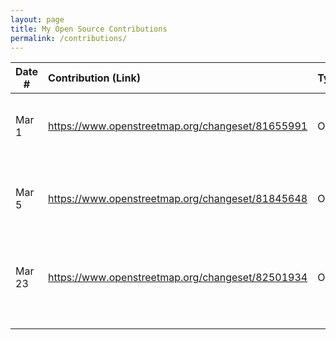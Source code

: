 ```yaml
---
layout: page
title: My Open Source Contributions
permalink: /contributions/
---
```


<!--
Type of the contribution should be "Wikipedia edit", "OpenStreet Map feature", "Documentation", "Course website", "Blog",
"Browse Add-on", etc.

The description should include a brief summary of what you did.

Replace the first row with your own contribution. 

-->





| Date #       | Contribution (Link)  | Type  | Description |
|---|:---|:---|:---|
| Mar 1   | https://www.openstreetmap.org/changeset/81655991 | OpenStreetMap | Added a bank and a restaurant in Flushing, NY. |
| Mar 5   | https://www.openstreetmap.org/changeset/81845648 | OpenStreetMap | Added a KBBQ place and supermarket in Flushing, NY. |
| Mar 23  | https://www.openstreetmap.org/changeset/82501934 | OpenStreetMap | Added a IHOP and a catholic church in Flushing, NY. |
|     |     |     |      |
|     |     |     |      |
|     |     |     |      |
